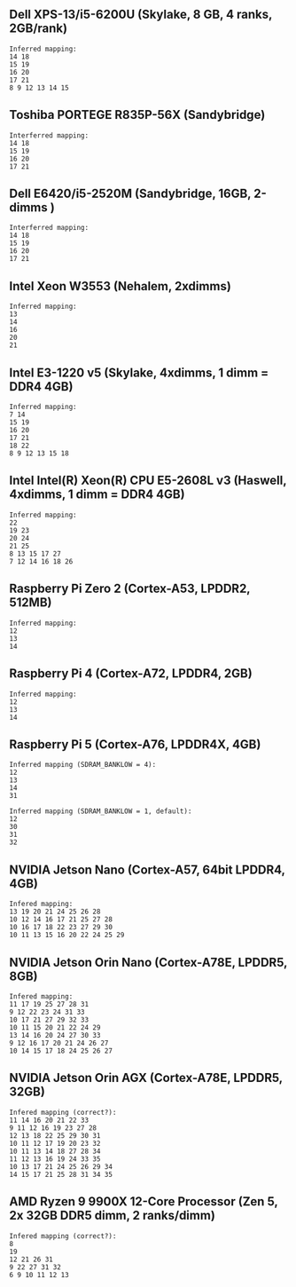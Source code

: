 
## Dell XPS-13/i5-6200U (Skylake, 8 GB, 4 ranks, 2GB/rank)

	Inferred mapping:  
	14 18
	15 19
	16 20
	17 21
	8 9 12 13 14 15

## Toshiba PORTEGE R835P-56X (Sandybridge)

	Interferred mapping:
	14 18
	15 19
	16 20
	17 21

## Dell E6420/i5-2520M (Sandybridge, 16GB, 2-dimms )

	Interferred mapping:
	14 18
	15 19
	16 20
	17 21

## Intel Xeon W3553 (Nehalem, 2xdimms) 

	Inferred mapping:
	13
	14
	16
	20
	21

## Intel E3-1220 v5 (Skylake, 4xdimms, 1 dimm = DDR4 4GB)

	Inferred mapping:
	7 14
	15 19
	16 20
	17 21
	18 22
	8 9 12 13 15 18

## Intel Intel(R) Xeon(R) CPU E5-2608L v3 (Haswell, 4xdimms, 1 dimm = DDR4 4GB)

	Inferred mapping:
	22
	19 23
	20 24
	21 25
	8 13 15 17 27
	7 12 14 16 18 26

## Raspberry Pi Zero 2 (Cortex-A53, LPDDR2, 512MB)

	Inferred mapping:
	12
	13
	14

## Raspberry Pi 4 (Cortex-A72, LPDDR4, 2GB)

	Inferred mapping:
	12
	13
	14

## Raspberry Pi 5 (Cortex-A76, LPDDR4X, 4GB)

	Inferred mapping (SDRAM_BANKLOW = 4):
	12
	13
	14
	31

	Inferred mapping (SDRAM_BANKLOW = 1, default):
	12
	30
	31
	32

## NVIDIA Jetson Nano (Cortex-A57, 64bit LPDDR4, 4GB)

	Infered mapping:
	13 19 20 21 24 25 26 28
	10 12 14 16 17 21 25 27 28
	10 16 17 18 22 23 27 29 30
	10 11 13 15 16 20 22 24 25 29

## NVIDIA Jetson Orin Nano (Cortex-A78E, LPDDR5, 8GB)

	Infered mapping:
	11 17 19 25 27 28 31
	9 12 22 23 24 31 33
	10 17 21 27 29 32 33
	10 11 15 20 21 22 24 29
	13 14 16 20 24 27 30 33
	9 12 16 17 20 21 24 26 27
	10 14 15 17 18 24 25 26 27

## NVIDIA Jetson Orin AGX (Cortex-A78E, LPDDR5, 32GB)

	Infered mapping (correct?):
	11 14 16 20 21 22 33
	9 11 12 16 19 23 27 28
	12 13 18 22 25 29 30 31
	10 11 12 17 19 20 23 32
	10 11 13 14 18 27 28 34
	11 12 13 16 19 24 33 35
	10 13 17 21 24 25 26 29 34
	14 15 17 21 25 28 31 34 35

## AMD Ryzen 9 9900X 12-Core Processor (Zen 5, 2x 32GB DDR5 dimm, 2 ranks/dimm)

	Infered mapping (correct?):
	8
	19
	12 21 26 31
	9 22 27 31 32
	6 9 10 11 12 13